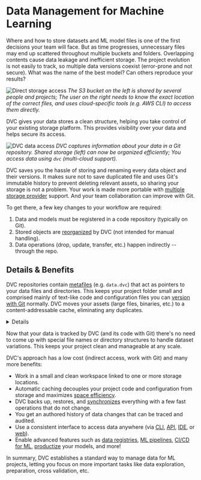 # Data Management for Machine Learning

<!--
## Data Management for Machine Learning
-->

Where and how to store datasets and ML model files is one of the first decisions
your team will face. But as time progresses, unnecessary files may end up
scattered throughout multiple buckets and folders. Overlapping contents cause
data leakage and inefficient storage. The project evolution is not easily to
track, so multiple data versions coexist (error-prone and not secure). What was
the name of the best model? Can others reproduce your results?

![Direct storage access](/img/direct_access_storage.png) _The S3 bucket on the
left is shared by several people and projects; The user on the right needs to
know the exact location of the correct files, and uses cloud-specific tools
(e.g. AWS CLI) to access them directly._

DVC gives your data stores a clean structure, helping you take control of your
existing storage platform. This provides visibility over your data and helps
secure its access.

![DVC data access](/img/dvc_managed_storage.png) _DVC captures information about
your data in a Git repository. Shared storage (left) can now be organized
efficiently; You access data using `dvc` (multi-cloud support)._

DVC saves you the hassle of storing and renaming every data object and their
versions. It makes sure not to save duplicated file and uses Git's immutable
history to prevent deleting relevant assets, so sharing your storage is not a
problem. Your work is made more portable with [multiple storage provider]
support. And your team collaboration can improve with Git.

[multiple storage provider]:
  /doc/command-reference/remote/add#supported-storage-types

To get there, a few key changes to your workflow are required:

1. Data and models must be registered in a code repository (typically on Git).
1. Stored objects are [reorganized] by DVC (not intended for manual handling).
1. Data operations (drop, update, transfer, etc.) happen indirectly -- through
   the repo.

[reorganized]:
  /doc/user-guide/project-structure/internal-files#structure-of-the-cache-directory

## Details & Benefits

<!--
DVC lets you describe the entire <abbr>project</abbr> in a Git repository, so
you can go back to any previous state and find the right data, code, parameters,
etc. used at that time. In other words: [data versioning] guarantees [ML
reproducibility].

[data versioning]: /doc/use-cases/versioning-data-and-models
[ml reproducibility]: /doc/user-guide/pipelines
-->

<!-- it checks the metadata to locate files in both sides -->

<abbr>DVC repositories</abbr> contain [metafiles] (e.g. `data.dvc`) that act as
pointers to your data files and directories. This keeps your project folder
small and comprised mainly of text-like code and configuration files you can
[version with Git] normally. DVC moves your assets (large files, binaries, etc.)
to a content-addressable <abbr>cache</abbr>, eliminating any duplicates.

[metafiles]: /doc/user-guide/project-structure
[register]: /doc/command-reference/add
[generate]: /doc/command-reference/repro
[version with git]:
  https://git-scm.com/book/en/v2/Getting-Started-About-Version-Control

<!-- More technical diagram? -->

<details>

### Click for deeper learning: data _codification_ and _indirection_.

These are two important concepts behind **data version control**. First, large
files and directories are replaced by [file links] and tiny code-like metafiles.
We can also call this "data as code".

This DVC-generated code contains references to the underlying files in the cache
(which have been renamed). All data operations going forward happen
**[indirectly]**, reading/writing metafiles in the repo first (handled
automatically by `dvc` operations).

[file links]:
  https://towardsdatascience.com/reflinks-vs-symlinks-vs-hard-links-and-how-they-can-help-machine-learning-projects-b77b89cdbab1
[indirectly]: https://en.wikipedia.org/wiki/Indirection

</details>

Now that your data is tracked by DVC (and its code with Git) there's no need to
come up with special file names or directory structures to handle dataset
variations. This keeps your project clean and manageable at any scale.

<!-- Sample code/terminal blocks... -->

<!--
The cache is the first storage layer for you and your team to share and
collaborate, but more can be defined in DVC [config files] (using `dvc remote`
commands). These storage locations let you back up and share data, features, ML
models, etc. Supported platforms include SSH, Amazon S3, Google Cloud Storage,
Microsoft Azure, among [many more].

[config files]: /doc/user-guide/project-structure/internal-files
[many more]: /doc/command-reference/remote/add#supported-storage-types
-->

DVC's approach has a low cost (indirect access, work with Git) and many more
benefits:

- Work in a small and clean <abbr>workspace</abbr> linked to one or more storage
  locations.
- Automatic <abbr>caching</abbr> decouples your project code and configuration
  from storage and maximizes [space efficiency].
- DVC backs up, restores, and [synchronizes] everything with a few fast
  operations that do not change.
- You get an authored history of data changes that can be traced and audited.
- Use a consistent interface to access data anywhere (via [CLI], [API], [IDE],
  or [web]).
- Enable advanced features such as [data registries], [ML pipelines], [CI/CD for
  ML], [productize] your models, and more!

[space efficiency]: /doc/user-guide/data-management/large-dataset-optimization
[synchronizes]: /doc/command-reference/remote
[cli]: /doc/command-reference
[api]: /doc/api-reference
[ide]: /doc/vs-code-extension
[web]: /doc/studio
[data registries]: /doc/use-cases/data-registry
[ml pipelines]: /doc/user-guide/pipelines
[ci/cd for ml]: https://cml.dev/
[productize]: https://mlem.ai/

In summary, DVC establishes a standard way to manage data for ML projects,
letting you focus on more important tasks like data exploration, preparation,
cross validation, etc.

